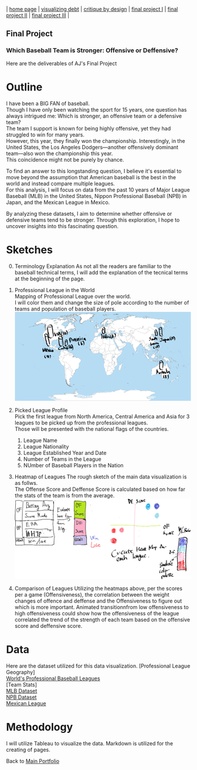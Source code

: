 | [home page](https://cmustudent.github.io/tswd-portfolio-templates/) | [visualizing debt](visualizing-government-debt) | [critique by design](critique-by-design) | [final project I](Final_Project_akihikoj.md) | [final project II](final-project-part-two) | [final project III](final-project-part-three) |


## Final Project
### Which Baseball Team is Stronger: Offensive or Deffensive?


Here are the deliverables of AJ's Final Project

# Outline
I have been a BIG FAN of baseball. <br>
Though I have only been watching the sport for 15 years, one question has always intrigued me: Which is stronger, an offensive team or a defensive team?<br>
The team I support is known for being highly offensive, yet they had struggled to win for many years. <br>
However, this year, they finally won the championship. Interestingly, in the United States, the Los Angeles Dodgers—another offensively dominant team—also won the championship this year. <br>
This coincidence might not be purely by chance.<br>

To find an answer to this longstanding question, I believe it's essential to move beyond the assumption that American baseball is the best in the world and instead compare multiple leagues. <br>
For this analysis, I will focus on data from the past 10 years of Major League Baseball (MLB) in the United States, Nippon Professional Baseball (NPB) in Japan, and the Mexican League in Mexico.<br>

By analyzing these datasets, I aim to determine whether offensive or defensive teams tend to be stronger. Through this exploration, I hope to uncover insights into this fascinating question. <br>


# Sketches
0. Terminology Explanation 
   As not all the readers are familiar to  the baseball technical terms, I will add the explanation of the tecnical terms at the beginning of the page.
2. Professional League in the World<br>
   Mapping of Professional League over the world.<br>
   I will color them and change the size of pole according to the number of teams and population of baseball players.
   ![Rough Image of World's Map](World_map.png)
3. Picked League Profile<br>
   Pick the first league from North America, Central America and Asia for 3 leagues to be picked up from the professional leagues.<br>
   Those will be presented with the national flags of the countries.
   1. League Name
   2. League Nationality
   3. League Established Year and  Date
   4. Number of Teams in the League
   5. NUmber of Baseball Players in the Nation
   
4. Heatmap of Leagues
   The rough sketch of the main data visualization is as follws.<br>
   The Offense Score and Deffense Score is calculated based on how far the stats of the team is from the average.
   ![Rough Image](InitialSketch.png)<br>
5. Comparison of Leagues
   Utilizing the heatmaps above, per the scores per a game (Offensiveness), the correlation between the weight changes of offence and deffense and the Offensiveness to figure out which is more important. Animated transitionnfrom low offensiveness to high offensiveness could show how the offensiveness of the league correlated the trend of the strength of each team based on the offensive score and deffensive score.
# Data
Here are the dataset utilized for this data visualization.
[Professional League Geography]<br>
[World's Professional Baseball Leagues](https://www.insidethegames.biz/articles/1040900/the-worlds-professional-leagues)<br>
[Team Stats]<br>
[MLB Dataset](https://www.openintro.org/data/csv/mlb_teams.csv)<br>
[NPB Dataset](https://proeyekyuu.com/)<br>
[Mexican League](https://www.milb.com/mexican/stats/team/)<br>

# Methodology
I will utilize Tableau to visualize the data.
Markdown is utilized for the creating of pages.


Back to [Main Portfolio](README.md)
